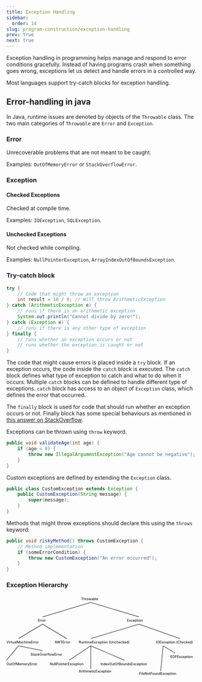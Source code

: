 ```yaml
---
title: Exception Handling
sidebar:
  order: 14
slug: program-construction/exception-handling
prev: true
next: true
---
```


Exception handling in programming helps manage and respond to error conditions
gracefully. Instead of having programs crash when something goes wrong,
exceptions let us detect and handle errors in a controlled way.

Most languages support try-catch blocks for exception handling.

## Error-handling in java

In Java, runtime issues are denoted by objects of the `Throwable` class. The two
main categories of `Throwable` are `Error` and `Exception`.

### Error

Unrecoverable problems that are not meant to be caught.

Examples: `OutOfMemoryError` or `StackOverflowError`.

### Exception

#### Checked Exceptions

Checked at compile time.

Examples: `IOException`, `SQLException`.

#### Unchecked Exceptions

Not checked while compiling.

Examples: `NullPointerException`, `ArrayIndexOutOfBoundsException`.

### Try-catch block

```java
try {
    // Code that might throw an exception
    int result = 10 / 0; // Will throw ArithmeticException
} catch (ArithmeticException e) {
    // runs if there is an arithmetic exception
    System.out.println("Cannot divide by zero!");
} catch (Exception e) {
    // runs if there is any other type of exception
} finally {
    // runs whether an exception occurs or not
    // runs whether the exception is caught or not
}
```

The code that might cause errors is placed inside a `try` block. If an exception
occurs, the code inside the `catch` block is executed. The `catch` block defines
what type of exception to catch and what to do when it occurs. Multiple `catch`
blocks can be defined to handle different type of exceptions. `catch` block has
access to an object of `Exception` class, which defines the error that occurred.

The `finally` block is used for code that should run whether an exception occurs
or not. Finally block has some special behaviours as mentioned in
[this answer on StackOverflow](https://stackoverflow.com/questions/3354823/why-use-finally).

Exceptions can be thrown using `throw` keyword.

```java
public void validateAge(int age) {
    if (age < 0) {
        throw new IllegalArgumentException("Age cannot be negative");
    }
}
```

Custom exceptions are defined by extending the `Exception` class.

```java
public class CustomException extends Exception {
    public CustomException(String message) {
        super(message);
    }
}
```

Methods that might throw exceptions should declare this using the `throws`
keyword:

```java
public void riskyMethod() throws CustomException {
    // Method implementation
    if (someErrorCondition) {
        throw new CustomException("An error occurred");
    }
}
```

### Exception Hierarchy

<svg xmlns="http://www.w3.org/2000/svg" width="900" class="mx-auto" viewBox="0 0 800 400">
  <style>
    .node { fill: currentColor; font-weight: 500; }
    .line { stroke: currentColor; opacity: 0.9; stroke-width: 2; }
  </style>
      <!-- Throwable -->
      <text x="310" y="20" class="node">Throwable</text>
      <!-- Error -->
      <line x1="350" y1="30" x2="150" y2="90" class="line" />
      <text x="130" y="110" class="node">Error</text>
      <!-- VirtualMachineError -->
      <line x1="150" y1="120" x2="50" y2="180" class="line" />
      <text x="0" y="200" class="node">VirtualMachineError</text>
      <!-- OutOfMemoryError -->
      <line x1="50" y1="210" x2="0" y2="270" class="line" />
      <text x="0" y="290" class="node">OutOfMemoryError</text>
      <!-- StackOverflowError -->
      <line x1="50" y1="210" x2="150" y2="230" class="line" />
      <text x="100" y="250" class="node">StackOverflowError</text>
      <!-- AWTError -->
      <line x1="150" y1="120" x2="250" y2="180" class="line" />
      <text x="200" y="200" class="node">AWTError</text>
      <!-- Exception -->
      <line x1="350" y1="30" x2="550" y2="90" class="line" />
      <text x="500" y="110" class="node">Exception</text>
      <!-- RuntimeException -->
      <line x1="550" y1="120" x2="350" y2="180" class="line" />
      <text x="300" y="200" class="node">RuntimeException (Unchecked)</text>
      <!-- NullPointerException -->
      <line x1="350" y1="210" x2="260" y2="270" class="line" />
      <text x="180" y="290" class="node">NullPointerException</text>
      <!-- ArithmeticException -->
      <line x1="350" y1="210" x2="350" y2="305" class="line" />
      <text x="300" y="320" class="node">ArithmeticException</text>
      <!-- IndexOutOfBoundsException -->
      <line x1="350" y1="210" x2="490" y2="270" class="line" />
      <text x="390" y="290" class="node">IndexOutOfBoundsException</text>
      <!-- IOException -->
      <line x1="550" y1="120" x2="720" y2="180" class="line" />
      <text x="620" y="200" class="node">IOException (Checked)</text>
      <!-- FileNotFoundException -->
      <line x1="650" y1="210" x2="640" y2="315" class="line" />
      <text x="550" y="330" class="node">FileNotFoundException</text>
      <!-- EOFException -->
      <line x1="650" y1="210" x2="700" y2="240" class="line" />
      <text x="680" y="260" class="node">EOFException</text>
</svg>
